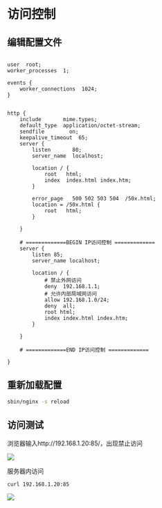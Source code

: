 # 访问控制

## 编辑配置文件

```

user  root;
worker_processes  1;

events {
    worker_connections  1024;
}


http {
    include       mime.types;
    default_type  application/octet-stream;
    sendfile        on;
    keepalive_timeout  65;
    server {
        listen       80;
        server_name  localhost;

        location / {
            root   html;
            index  index.html index.htm;
        }

        error_page   500 502 503 504  /50x.html;
        location = /50x.html {
            root   html;
        }

    }
	
	# =============BEGIN IP访问控制 =============	
	server {
		listen 85;
		server_name localhost;
		
		location / {
			# 禁止外网访问
			deny  192.168.1.1;
			# 允许内部局域网访问
			allow 192.168.1.0/24;
			deny  all;
			root html;
			index index.html index.htm;
		}

    }
	
	# =============END IP访问控制 =============

}
```

## 重新加载配置

```sh
sbin/nginx -s reload
```

## 访问测试

浏览器输入http://192.168.1.20:85/，出现禁止访问

![](https://gitee.com/AlanLee97/public-asset/raw/master/note_images/20200424224222-227178.png#alt=image-20200424224214370)

服务器内访问

```
curl 192.168.1.20:85
```

![](https://gitee.com/AlanLee97/public-asset/raw/master/note_images/20200424224410-308849.png#alt=image-20200424224409857)
